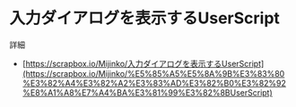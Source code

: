 # 入力ダイアログを表示するUserScript

詳細
- [https://scrapbox.io/Mijinko/入力ダイアログを表示するUserScript](https://scrapbox.io/Mijinko/%E5%85%A5%E5%8A%9B%E3%83%80%E3%82%A4%E3%82%A2%E3%83%AD%E3%82%B0%E3%82%92%E8%A1%A8%E7%A4%BA%E3%81%99%E3%82%8BUserScript)
